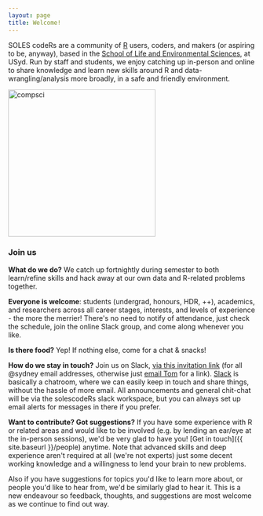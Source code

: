 ```yaml
---
layout: page
title: Welcome!
---
```


SOLES codeRs are a community of [R](https://www.r-project.org) users, coders, and makers (or aspiring to be, anyway), based in the [School of Life and Environmental Sciences](https://www.sydney.edu.au/science/schools/school-of-life-and-environmental-sciences.html), at USyd. Run by staff and students, we enjoy catching up in-person and online to share knowledge and learn new skills around R and data-wrangling/analysis more broadly, in a safe and friendly environment. 

<img src="{{ site.baseurl }}/assets/compsci.png" title="compsci" style="float:centre;" width="300" height="300">

### Join us

**What do we do?** We catch up fortnightly during semester to both learn/refine skills and hack away at our own data and R-related problems together.

**Everyone is welcome**: students (undergrad, honours, HDR, ++), academics, and researchers across all career stages, interests, and levels of experience - the more the merrier! There's no need to notify of attendance, just check the schedule, join the online Slack group, and come along whenever you like.

**Is there food?** Yep! If nothing else, come for a chat & snacks!

**How do we stay in touch?** Join us on Slack, [via this invitation link](https://join.slack.com/t/solescoders/signup) (for all @sydney email addresses, otherwise just [email Tom](mailto:thomas.white@sydney.edu.au) for a link). [Slack](https://slack.com/intl/en-au/) is basically a chatroom, where we can easily keep in touch and share things, without the hassle of more email. All announcements and general chit-chat will be via the solescodeRs slack workspace, but you can always set up email alerts for messages in there if you prefer.

**Want to contribute? Got suggestions?** If you have some experience with R or related areas and would like to be involved (e.g. by lending an ear/eye at the in-person sessions), we'd be very glad to have you! [Get in touch]({{ site.baseurl }}/people) anytime. Note that advanced skills and deep experience aren't required at all (we're not experts) just some decent working knowledge and a willingness to lend your brain to new problems.

Also if you have suggestions for topics you'd like to learn more about, or people you'd like to hear from, we'd be similarly glad to hear it. This is a new endeavour so feedback, thoughts, and suggestions are most welcome as we continue to find out way. 



